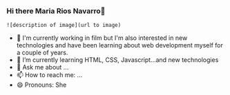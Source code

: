 ### Hi there Maria Rios Navarro👋



<!--
**MariaRiosNavarro/MariaRiosNavarro** is a ✨ _special_ ✨ repository because its `README.md` (this file) appears on your GitHub profile.-->

	![description of image](url to image)
  

- 🔭 I'm currently working in film but I'm also interested in new technologies and have been learning about web development myself for a couple of years.
- 🌱 I’m currently learning HTML, CSS, Javascript...and new technologies 
- 💬 Ask me about ...
- 📫 How to reach me: ...
- 😄 Pronouns: She
